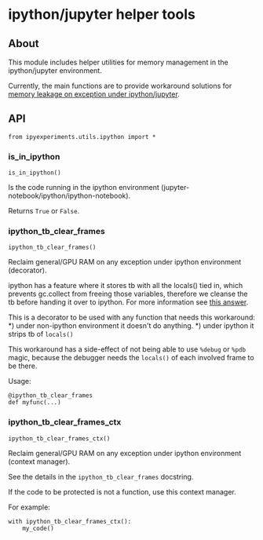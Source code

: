 # ipython/jupyter helper tools

## About

This module includes helper utilities for memory management in the ipython/jupyter environment.

Currently, the main functions are to provide workaround solutions for [memory leakage on exception under ipython/jupyter](https://github.com/ipython/ipython/pull/11572).

## API
```
from ipyexperiments.utils.ipython import *
```

### is_in_ipython

`is_in_ipython()`

Is the code running in the ipython environment (jupyter-notebook/ipython/ipython-notebook).

Returns `True` or `False`.

### ipython_tb_clear_frames

`ipython_tb_clear_frames()`

Reclaim general/GPU RAM on any exception under ipython environment (decorator).

ipython has a feature where it stores tb with all the locals() tied in, which prevents gc.collect from freeing those variables, therefore we cleanse the tb before handing it over to ipython. For more information see [this answer](https://stackoverflow.com/a/54295910/9201239).

This is a decorator to be used with any function that needs this workaround: *) under non-ipython environment it doesn't do anything. *) under ipython it strips tb of `locals()`

This workaround has a side-effect of not being able to use `%debug` or `%pdb` magic, because the debugger needs the `locals()` of each involved frame to be there.

Usage:

```
@ipython_tb_clear_frames
def myfunc(...)
```

### ipython_tb_clear_frames_ctx

`ipython_tb_clear_frames_ctx()`

Reclaim general/GPU RAM on any exception under ipython environment (context manager).

See the details in the `ipython_tb_clear_frames` docstring.

If the code to be protected is not a function, use this context manager.

For example:
```
with ipython_tb_clear_frames_ctx():
    my_code()
```
